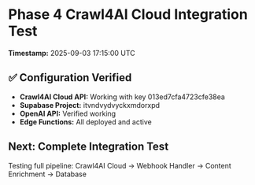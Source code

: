 # Phase 4 Crawl4AI Cloud Integration Test
**Timestamp:** 2025-09-03 17:15:00 UTC

## ✅ Configuration Verified
- **Crawl4AI Cloud API:** Working with key 013ed7cfa4723cfe38ea
- **Supabase Project:** itvndvydvyckxmdorxpd 
- **OpenAI API:** Verified working
- **Edge Functions:** All deployed and active

## Next: Complete Integration Test
Testing full pipeline: Crawl4AI Cloud → Webhook Handler → Content Enrichment → Database